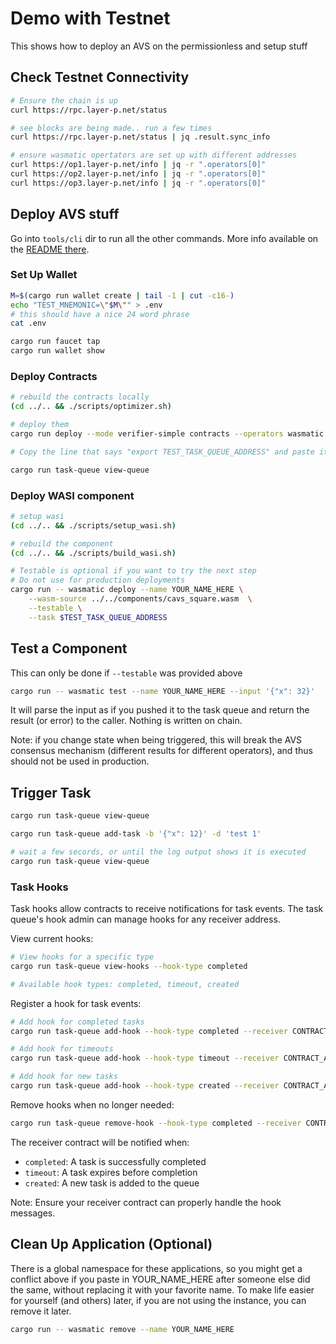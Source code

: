 # Demo with Testnet

This shows how to deploy an AVS on the permissionless and setup stuff

## Check Testnet Connectivity

```bash
# Ensure the chain is up
curl https://rpc.layer-p.net/status

# see blocks are being made.. run a few times
curl https://rpc.layer-p.net/status | jq .result.sync_info

# ensure wasmatic opertators are set up with different addresses
curl https://op1.layer-p.net/info | jq -r ".operators[0]"
curl https://op2.layer-p.net/info | jq -r ".operators[0]"
curl https://op3.layer-p.net/info | jq -r ".operators[0]"
```

## Deploy AVS stuff

Go into `tools/cli` dir to run all the other commands.
More info available on the [README there](./tools/cli/README.md).

### Set Up Wallet

```bash
M=$(cargo run wallet create | tail -1 | cut -c16-)
echo "TEST_MNEMONIC=\"$M\"" > .env
# this should have a nice 24 word phrase
cat .env

cargo run faucet tap
cargo run wallet show
```

### Deploy Contracts

```bash
# rebuild the contracts locally
(cd ../.. && ./scripts/optimizer.sh)

# deploy them
cargo run deploy --mode verifier-simple contracts --operators wasmatic

# Copy the line that says "export TEST_TASK_QUEUE_ADDRESS" and paste it in your shell

cargo run task-queue view-queue
```

### Deploy WASI component

```bash
# setup wasi
(cd ../.. && ./scripts/setup_wasi.sh)

# rebuild the component
(cd ../.. && ./scripts/build_wasi.sh)

# Testable is optional if you want to try the next step
# Do not use for production deployments
cargo run -- wasmatic deploy --name YOUR_NAME_HERE \
    --wasm-source ../../components/cavs_square.wasm  \
    --testable \
    --task $TEST_TASK_QUEUE_ADDRESS
```

## Test a Component

This can only be done if `--testable` was provided above

```bash
cargo run -- wasmatic test --name YOUR_NAME_HERE --input '{"x": 32}'
```

It will parse the input as if you pushed it to the task queue and return
the result (or error) to the caller. Nothing is written on chain.

Note: if you change state when being triggered, this will break the AVS
consensus mechanism (different results for different operators), and thus
should not be used in production.

## Trigger Task

```bash
cargo run task-queue view-queue

cargo run task-queue add-task -b '{"x": 12}' -d 'test 1'

# wait a few secords, or until the log output shows it is executed
cargo run task-queue view-queue
```

### Task Hooks

Task hooks allow contracts to receive notifications for task events. The task queue's hook admin can manage hooks for any receiver address.

View current hooks:
```bash
# View hooks for a specific type
cargo run task-queue view-hooks --hook-type completed

# Available hook types: completed, timeout, created
```

Register a hook for task events:
```bash
# Add hook for completed tasks
cargo run task-queue add-hook --hook-type completed --receiver CONTRACT_ADDRESS_HERE

# Add hook for timeouts
cargo run task-queue add-hook --hook-type timeout --receiver CONTRACT_ADDRESS_HERE

# Add hook for new tasks
cargo run task-queue add-hook --hook-type created --receiver CONTRACT_ADDRESS_HERE
```

Remove hooks when no longer needed:
```bash
cargo run task-queue remove-hook --hook-type completed --receiver CONTRACT_ADDRESS_HERE
```

The receiver contract will be notified when:
- `completed`: A task is successfully completed
- `timeout`: A task expires before completion
- `created`: A new task is added to the queue

Note: Ensure your receiver contract can properly handle the hook messages.

## Clean Up Application (Optional)

There is a global namespace for these applications, so you might get a conflict above
if you paste in YOUR_NAME_HERE after someone else did the same, without replacing
it with your favorite name. To make life easier for yourself (and others) later,
if you are not using the instance, you can remove it later.

```bash
cargo run -- wasmatic remove --name YOUR_NAME_HERE
```

